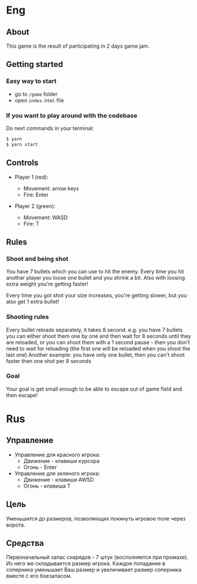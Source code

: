 # Eng
## About
This game is the result of participating in 2 days game jam.

## Getting started
### Easy way to start
* go to `/game` folder
* open `index.html` file
### If you want to play around with the codebase
Do next commands in your terminal:
```bash
$ yarn
$ yarn start
```

## Controls
* Player 1 (red):
  * Movement: arrow keys
  * Fire: Enter

* Player 2 (green):
  * Movement: WASD
  * Fire: T

## Rules
### Shoot and being shot
You have 7 bullets which you can use to hit the enemy.
Every time you hit another player you loose one bullet and you shrink a bit.
Also with loosing extra weight you're getting faster!

Every time you got shot your size increases, you're getting slower, but you also get 1 extra bullet!

### Shooting rules
Every bullet reloads separately, it takes 8 second.
e.g. you have 7 bullets you can either shoot them one by one
and then wait for 8 seconds until they are reloaded,
or you can shoot them with a 1 second pause - then you don't need to wait for reloading
(the first one will be reloaded when you shoot the last one)
Another example: you have only one bullet, then you can't shoot faster then one shot per 8 seconds

### Goal
Your goal is get small enough to be able to escape out of game field and then escape!

# Rus
## Управление

* Управление для красного игрока:
  * Движение - клавиши курсора
  * Огонь - Enter
* Управление для зеленого игрока:
  * Движение - клавиши AWSD
  * Огонь - клавиша T

## Цель

Уменьшится до размеров, позволяющих покинуть игровое поле через ворота.

## Средства

Первоначальный запас снарядов - 7 штук (восполняется при промахе). Из него же складывается размер игрока. Каждое попадание в соперника уменьшает Ваш размер и увеличивает размер соперника вместе с его боезапасом.